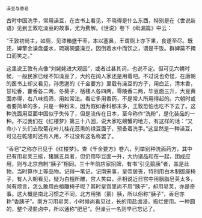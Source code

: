     澡豆与香皂 

   古时中国洗手，常用澡豆，在古书上看见，不晓得是什么东西，特别是在《世说新语》见到王敦吃澡豆的故事，尤为费解。《世说》卷下《纰漏篇》中云：

   “王敦初尚主，如厕，见漆箱盛干枣，本以塞鼻，王谓厕上亦下果，食遂至尽。既还，婢擎金澡盘盛水，琉璃碗盛澡豆，因倒着水中而饮之，谓是干饭。群婢莫不掩口而笑之。”

   这里说王敦有点像“刘姥姥进大观园”，或者过甚其词，也说不定。但可见六朝时候，一般民家已经不知澡豆了，大约在阔人家还是用着吧。不过说也奇怪，在唐朝的医书上却又看见，孙思邈的《千金要方》里载有澡豆的方子，用白芷，清木香，甘松香，藿香各二两，冬葵子，栝楼人各四两，零陵香二两，毕豆面三升，大豆黄面亦得，右八味捣筛，用如常法。看它多用香药，不是常人所用得起的。六朝时或者要简单的多，只是一种粉末，因为假如香料那末多，王敦恐怕也吃不下去了。这种洗面用豆面中国似乎失传了，但是流传在日本，至今称作“洗粉”，是化装品的一种。不过我们在《红楼梦》第三十八回，说大家吃螃蟹的地方，有这样的话：“又命小丫头们去取菊花叶儿桂花蕊熏的绿豆面子，预备着洗手。”这显然是一种澡豆，可见在乾隆时还有人用，不过没有这名称罢了。

   “香皂”之称亦已见于《红楼梦》。查《千金要方》卷六，列举别种洗面药方，其中已有用皂荚三挺，猪胰五具者，但仍用毕豆面一升，大约诸品和在一起，团成应用，则与北京自制“胰子”相同。三十年前店家招牌，有书“引见鹅胰”者，盖是此物，当时算作上等品物。记得一笔记，记南宋事，皇帝居丧，特别用白木制御座椅子，有人入朝看见，疑为白檀所雕，宫人笑曰，丞相说近日宫中用胭脂皂荚太多，尚有烦言，怎么敢用白檀雕椅子呢？其时皇宫里尚不用“胰子”，却用皂荚，亦是奇事。这大概是南北习惯之不同，北方用猪（鹅）胰，所以俗称“胰子”，香皂亦称“香胰子”。南方习用皂荚，小时候尚看见过，长的用盐卤浸，捣烂使用。一种圆的，整个浸盐卤中，所以通称“肥皂”。但澡豆一名则早已忘记了。

